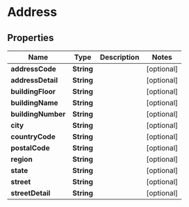 

# Address


## Properties

| Name | Type | Description | Notes |
|------------ | ------------- | ------------- | -------------|
|**addressCode** | **String** |  |  [optional] |
|**addressDetail** | **String** |  |  [optional] |
|**buildingFloor** | **String** |  |  [optional] |
|**buildingName** | **String** |  |  [optional] |
|**buildingNumber** | **String** |  |  [optional] |
|**city** | **String** |  |  [optional] |
|**countryCode** | **String** |  |  [optional] |
|**postalCode** | **String** |  |  [optional] |
|**region** | **String** |  |  [optional] |
|**state** | **String** |  |  [optional] |
|**street** | **String** |  |  [optional] |
|**streetDetail** | **String** |  |  [optional] |




